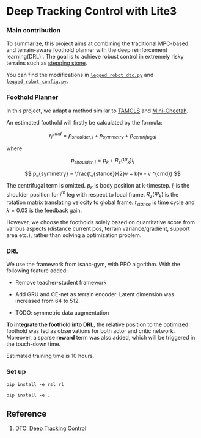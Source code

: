 # Deep Tracking Control with Lite3


### Main contribution

To summarize, this project aims at combining the traditional MPC-based and terrain-aware foothold planner with the deep reinforcement learning(DRL) . The goal is to achieve robust control in extremely risky terrains such as [stepping stone](legged_gym/utils/terrain.py).

You can find the modifications in [`legged_robot_dtc.py`](legged_gym/envs/base/legged_robot_dtc.py) and [`legged_robot_config.py`](legged_gym/envs/base/legged_robot_config.py). 



### Foothold Planner

In this project, we adapt a method similar to [TAMOLS](https://arxiv.org/abs/2206.14049) and [Mini-Cheetah](https://arxiv.org/abs/1909.06586). 

An estimated foothold will firstly be calculated by the formula:

$$
r_i^{cmd} = p_{shoulder, i} + p_{symmetry} + p_{centrifugal}
$$


where

$$
p_{shoulder,i} = p_k + R_z(\Psi_k)l_i
$$

$$
p_{symmetry} = \frac{t_{stance}}{2}v + k(v - v ^{cmd})
$$

The centrifugal term is omitted. $p_k$ is body position at k-timestep. $l_i$ is the shoulder position for $i^{th}$ leg with respect to local frame. $R_z(\Psi_k)$ is the rotation matrix translating velocity to global frame. $t_{stance}$ is time cycle and $k=0.03$ is the feedback gain.

However, we choose the footholds solely based on quantitative score from various aspects (distance current pos, terrain variance/gradient, support area etc.), rather than solving a optimization problem. 



### DRL

We use the framework from isaac-gym, with PPO algorithm.  With the following feature added:

- Remove teacher-student framework

- Add GRU and CE-net as terrain encoder. Latent dimension was increased from 64 to 512. 

- TODO: symmetric data augmentation 

  

**To integrate the foothold into DRL**, the relative position to the optimized foothold was fed as observations for both actor and critic network. Moreover, a sparse **reward** term was also added, which will be triggered in the touch-down time. 



Estimated training time is 10 hours. 



### Set up


```shell
pip install -e rsl_rl

pip install -e .
```


## Reference 

1. [DTC: Deep Tracking Control](https://arxiv.org/abs/2309.15462)
